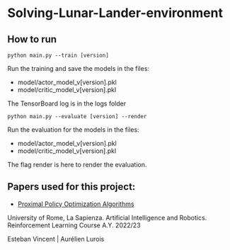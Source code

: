 # Solving-Lunar-Lander-environment

## How to run

```
python main.py --train [version]
```

Run the training and save the models in the files:

-   model/actor_model_v[version].pkl
-   model/critic_model_v[version].pkl

The TensorBoard log is in the logs folder

```
python main.py --evaluate [version] --render
```

Run the evaluation for the models in the files:

-   model/actor_model_v[version].pkl
-   model/critic_model_v[version].pkl

The flag render is here to render the evaluation.

## Papers used for this project:

-   [Proximal Policy Optimization Algorithms](https://arxiv.org/abs/1707.06347)

University of Rome, La Sapienza. Artificial Intelligence and Robotics. Reinforcement Learning Course A.Y. 2022/23

Esteban Vincent | Aurélien Lurois
